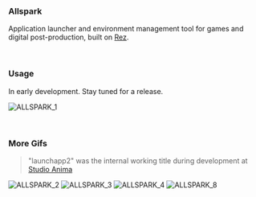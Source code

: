 
### Allspark

Application launcher and environment management tool for games and digital post-production, built on [Rez](https://github.com/mottosso/bleeding-rez).

<br>

### Usage

In early development. Stay tuned for a release.

![ALLSPARK_1](https://user-images.githubusercontent.com/2152766/58943971-bee4c600-8778-11e9-8117-f50fe260cee0.gif)

<br>

### More Gifs

> "launchapp2" was the internal working title during development at [Studio Anima](http://studioanima.co.jp)

![ALLSPARK_2](https://user-images.githubusercontent.com/2152766/58943970-be4c2f80-8778-11e9-9344-66007ba5cb5b.gif)
![ALLSPARK_3](https://user-images.githubusercontent.com/2152766/58943973-bee4c600-8778-11e9-809a-cf2aaf7c94c0.gif)
![ALLSPARK_4](https://user-images.githubusercontent.com/2152766/58946617-3cf79b80-877e-11e9-8887-df9a92cb1851.gif)
![ALLSPARK_8](https://user-images.githubusercontent.com/2152766/58959026-16485d80-879c-11e9-8964-e277490dbf5f.gif)
